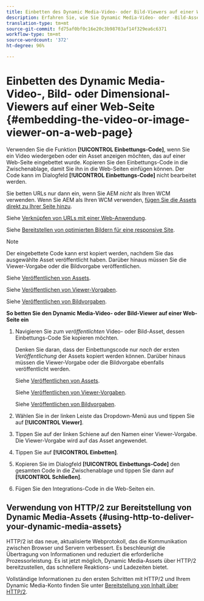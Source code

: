 ```yaml
---
title: Einbetten des Dynamic Media-Video- oder Bild-Viewers auf einer Web-Seite
description: Erfahren Sie, wie Sie Dynamic Media-Video- oder -Bild-Assets auf einer Webseite einbetten.
translation-type: tm+mt
source-git-commit: fd75af0bf0c16e20c3b98703af14f329ea6c6371
workflow-type: tm+mt
source-wordcount: '372'
ht-degree: 96%

---
```



# Einbetten des Dynamic Media-Video-, Bild- oder Dimensional-Viewers auf einer Web-Seite {#embedding-the-video-or-image-viewer-on-a-web-page}

Verwenden Sie die Funktion **[!UICONTROL Einbettungs-Code]**, wenn Sie ein Video wiedergeben oder ein Asset anzeigen möchten, das auf einer Web-Seite eingebettet wurde. Kopieren Sie den Einbettungs-Code in die Zwischenablage, damit Sie ihn in die Web-Seiten einfügen können. Der Code kann im Dialogfeld **[!UICONTROL Einbettungs-Code]** nicht bearbeitet werden.

Sie betten URLs nur dann ein, wenn Sie AEM _nicht_ als Ihren WCM verwenden. Wenn Sie AEM als Ihren WCM verwenden, [fügen Sie die Assets direkt zu Ihrer Seite hinzu](adding-dynamic-media-assets-to-pages.md).

Siehe [Verknüpfen von URLs mit einer Web-Anwendung](linking-urls-to-yourwebapplication.md).

Siehe [Bereitstellen von optimierten Bildern für eine responsive Site](responsive-site.md).

>[!NOTE]
>
>Der eingebettete Code kann erst kopiert werden, nachdem Sie das ausgewählte Asset veröffentlicht haben. Darüber hinaus müssen Sie die Viewer-Vorgabe oder die Bildvorgabe veröffentlichen.
>
>Siehe [Veröffentlichen von Assets](publishing-dynamicmedia-assets.md).
>
>Siehe [Veröffentlichen von Viewer-Vorgaben](managing-viewer-presets.md#publishing-viewer-presets).
>
>Siehe [Veröffentlichen von Bildvorgaben](managing-image-presets.md#publishing-image-presets).

**So betten Sie den Dynamic Media-Video- oder Bild-Viewer auf einer Web-Seite ein**

1. Navigieren Sie zum *veröffentlichten* Video- oder Bild-Asset, dessen Einbettungs-Code Sie kopieren möchten.

   Denken Sie daran, dass der Einbettungscode nur *nach* der ersten *Veröffentlichung* der Assets kopiert werden können. Darüber hinaus müssen die Viewer-Vorgabe oder die Bildvorgabe ebenfalls veröffentlicht werden.

   Siehe [Veröffentlichen von Assets](publishing-dynamicmedia-assets.md).

   Siehe [Veröffentlichen von Viewer-Vorgaben](managing-viewer-presets.md#publishing-viewer-presets).

   Siehe [Veröffentlichen von Bildvorgaben](managing-image-presets.md#publishing-image-presets).

1. Wählen Sie in der linken Leiste das Dropdown-Menü aus und tippen Sie auf **[!UICONTROL Viewer]**.
1. Tippen Sie auf der linken Schiene auf den Namen einer Viewer-Vorgabe. Die Viewer-Vorgabe wird auf das Asset angewendet.
1. Tippen Sie auf **[!UICONTROL Einbetten]**.
1. Kopieren Sie im Dialogfeld **[!UICONTROL Einbettungs-Code]** den gesamten Code in die Zwischenablage und tippen Sie dann auf **[!UICONTROL Schließen]**.
1. Fügen Sie den Integrations-Code in die Web-Seiten ein.

## Verwendung von HTTP/2 zur Bereitstellung von Dynamic Media-Assets {#using-http-to-deliver-your-dynamic-media-assets}

HTTP/2 ist das neue, aktualisierte Webprotokoll, das die Kommunikation zwischen Browser und Servern verbessert. Es beschleunigt die Übertragung von Informationen und reduziert die erforderliche Prozessorleistung. Es ist jetzt möglich, Dynamic Media-Assets über HTTP/2 bereitzustellen, das schnellere Reaktions- und Ladezeiten bietet.

Vollständige Informationen zu den ersten Schritten mit HTTP/2 und Ihrem Dynamic Media-Konto finden Sie unter [Bereitstellung von Inhalt über HTTP/2](http2faq.md).
